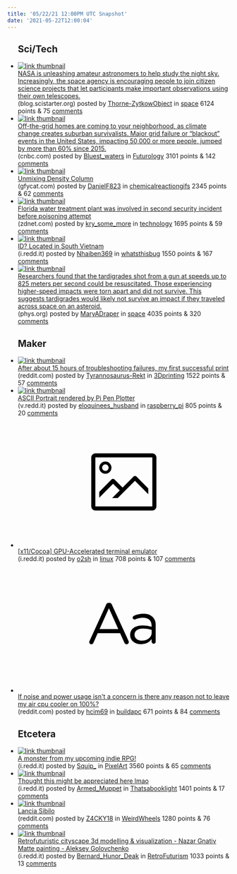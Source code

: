 ```yaml
---
title: '05/22/21 12:00PM UTC Snapshot'
date: '2021-05-22T12:00:04'
---
```

<ul>
<h2>Sci/Tech</h2>

<li><a href='https://blog.scistarter.org/2021/05/nasa-is-unleashing-amateur-astronomers-to-help-study-the-night-sky/'><img src='https://a.thumbs.redditmedia.com/i9p0soaoMtMRTUhqYA6UtPy9KZOcLy46hzS-sK-a4p0.jpg' alt='link thumbnail'></a><div><div class='linkTitle'><a href='https://blog.scistarter.org/2021/05/nasa-is-unleashing-amateur-astronomers-to-help-study-the-night-sky/'>NASA is unleashing amateur astronomers to help study the night sky. Increasingly, the space agency is encouraging people to join citizen science projects that let participants make important observations using their own telescopes.</a></div>(blog.scistarter.org) posted by <a href='https://www.reddit.com/user/Thorne-ZytkowObject'>Thorne-ZytkowObject</a> in <a href='https://www.reddit.com/r/space'>space</a> 6124 points & 75 <a href='https://www.reddit.com/r/space/comments/ni6u43/nasa_is_unleashing_amateur_astronomers_to_help/'>comments</a></div></li>

<li><a href='https://www.cnbc.com/2021/05/21/climate-change-creates-demand-for-off-the-grid-homes-.html'><img src='https://b.thumbs.redditmedia.com/4m1SDg7x3-Fy66GMC3uBr4NqinkNIeTOAUoblOwXPAQ.jpg' alt='link thumbnail'></a><div><div class='linkTitle'><a href='https://www.cnbc.com/2021/05/21/climate-change-creates-demand-for-off-the-grid-homes-.html'>Off-the-grid homes are coming to your neighborhood, as climate change creates suburban survivalists. Major grid failure or “blackout” events in the United States, impacting 50,000 or more people, jumped by more than 60% since 2015.</a></div>(cnbc.com) posted by <a href='https://www.reddit.com/user/Bluest_waters'>Bluest_waters</a> in <a href='https://www.reddit.com/r/Futurology'>Futurology</a> 3101 points & 142 <a href='https://www.reddit.com/r/Futurology/comments/ni6jrq/offthegrid_homes_are_coming_to_your_neighborhood/'>comments</a></div></li>

<li><a href='https://gfycat.com/terriblehonestamericancurl'><img src='https://b.thumbs.redditmedia.com/qMj037EyHVdUNPaqIKBULi6Dkr1Q_7USR_0df-Eq8qg.jpg' alt='link thumbnail'></a><div><div class='linkTitle'><a href='https://gfycat.com/terriblehonestamericancurl'>Unmixing Density Column</a></div>(gfycat.com) posted by <a href='https://www.reddit.com/user/DanielF823'>DanielF823</a> in <a href='https://www.reddit.com/r/chemicalreactiongifs'>chemicalreactiongifs</a> 2345 points & 62 <a href='https://www.reddit.com/r/chemicalreactiongifs/comments/nhx0ez/unmixing_density_column/'>comments</a></div></li>

<li><a href='https://www.zdnet.com/article/florida-water-treatment-plant-was-involved-in-second-security-incident-before-poisoning-attempt-report/'><img src='https://b.thumbs.redditmedia.com/HzdHQTXyvWphzuqRulU9UAbfIInHJV8v-bKIgLF2Aoo.jpg' alt='link thumbnail'></a><div><div class='linkTitle'><a href='https://www.zdnet.com/article/florida-water-treatment-plant-was-involved-in-second-security-incident-before-poisoning-attempt-report/'>Florida water treatment plant was involved in second security incident before poisoning attempt</a></div>(zdnet.com) posted by <a href='https://www.reddit.com/user/kry_some_more'>kry_some_more</a> in <a href='https://www.reddit.com/r/technology'>technology</a> 1695 points & 59 <a href='https://www.reddit.com/r/technology/comments/ni81bz/florida_water_treatment_plant_was_involved_in/'>comments</a></div></li>

<li><a href='https://i.redd.it/ofiagvya7h071.jpg'><img src='https://a.thumbs.redditmedia.com/I4yvrEVCLpjZYpEmcY34eSlDbr62fjbQC-Lu10W3Cq0.jpg' alt='link thumbnail'></a><div><div class='linkTitle'><a href='https://i.redd.it/ofiagvya7h071.jpg'>ID? Located in South Vietnam</a></div>(i.redd.it) posted by <a href='https://www.reddit.com/user/Nhaiben369'>Nhaiben369</a> in <a href='https://www.reddit.com/r/whatsthisbug'>whatsthisbug</a> 1550 points & 167 <a href='https://www.reddit.com/r/whatsthisbug/comments/nhsl4a/id_located_in_south_vietnam/'>comments</a></div></li>

<li><a href='https://phys.org/news/2021-05-tardigrades-survive-impacts-meters.html'><img src='https://b.thumbs.redditmedia.com/nv0A3ZcU0votfF74cCgOmi0TcVOWR8tn78Ki_pmd4RQ.jpg' alt='link thumbnail'></a><div><div class='linkTitle'><a href='https://phys.org/news/2021-05-tardigrades-survive-impacts-meters.html'>Researchers found that the tardigrades shot from a gun at speeds up to 825 meters per second could be resuscitated. Those experiencing higher-speed impacts were torn apart and did not survive. This suggests tardigrades would likely not survive an impact if they traveled across space on an asteroid.</a></div>(phys.org) posted by <a href='https://www.reddit.com/user/MaryADraper'>MaryADraper</a> in <a href='https://www.reddit.com/r/space'>space</a> 4035 points & 320 <a href='https://www.reddit.com/r/space/comments/nht4t0/researchers_found_that_the_tardigrades_shot_from/'>comments</a></div></li>

<h2>Maker</h2>

<li><a href='https://www.reddit.com/gallery/ni8521'><img src='https://b.thumbs.redditmedia.com/aSMjaGffH6P17DuFx2ZqtJQX1fvEJNEmEtXRvWUff6w.jpg' alt='link thumbnail'></a><div><div class='linkTitle'><a href='https://www.reddit.com/gallery/ni8521'>After about 15 hours of troubleshooting failures, my first successful print</a></div>(reddit.com) posted by <a href='https://www.reddit.com/user/Tyrannosaurus-Rekt'>Tyrannosaurus-Rekt</a> in <a href='https://www.reddit.com/r/3Dprinting'>3Dprinting</a> 1522 points & 57 <a href='https://www.reddit.com/r/3Dprinting/comments/ni8521/after_about_15_hours_of_troubleshooting_failures/'>comments</a></div></li>

<li><a href='https://v.redd.it/8eldcwn9ph071'><img src='https://a.thumbs.redditmedia.com/__tjPZnnfbHGvwHnbucBM9v7OrhS-yn9YGdgqb_dXG0.jpg' alt='link thumbnail'></a><div><div class='linkTitle'><a href='https://v.redd.it/8eldcwn9ph071'>ASCII Portrait rendered by Pi Pen Plotter</a></div>(v.redd.it) posted by <a href='https://www.reddit.com/user/eloquinees_husband'>eloquinees_husband</a> in <a href='https://www.reddit.com/r/raspberry_pi'>raspberry_pi</a> 805 points & 20 <a href='https://www.reddit.com/r/raspberry_pi/comments/nhuvtr/ascii_portrait_rendered_by_pi_pen_plotter/'>comments</a></div></li>

<li><a href='https://i.redd.it/otz8d0atjk071.gif'><svg version='1.1' viewBox='-34 -14 104 64' preserveAspectRatio='xMidYMid meet' xmlns='http://www.w3.org/2000/svg' xmlns:xlink='http://www.w3.org/1999/xlink'>
    <title>link thumbnail</title>
    <path d='M32,4H4A2,2,0,0,0,2,6V30a2,2,0,0,0,2,2H32a2,2,0,0,0,2-2V6A2,2,0,0,0,32,4ZM4,30V6H32V30Z'></path>
    <path d='M8.92,14a3,3,0,1,0-3-3A3,3,0,0,0,8.92,14Zm0-4.6A1.6,1.6,0,1,1,7.33,11,1.6,1.6,0,0,1,8.92,9.41Z'></path>
    <path d='M22.78,15.37l-5.4,5.4-4-4a1,1,0,0,0-1.41,0L5.92,22.9v2.83l6.79-6.79L16,22.18l-3.75,3.75H15l8.45-8.45L30,24V21.18l-5.81-5.81A1,1,0,0,0,22.78,15.37Z'></path>
    </svg></a><div><div class='linkTitle'><a href='https://i.redd.it/otz8d0atjk071.gif'>[x11/Cocoa] GPU-Accelerated terminal emulator</a></div>(i.redd.it) posted by <a href='https://www.reddit.com/user/o2sh'>o2sh</a> in <a href='https://www.reddit.com/r/linux'>linux</a> 708 points & 107 <a href='https://www.reddit.com/r/linux/comments/ni740l/x11cocoa_gpuaccelerated_terminal_emulator/'>comments</a></div></li>

<li><a href='https://www.reddit.com/r/buildapc/comments/nib577/if_noise_and_power_usage_isnt_a_concern_is_there/'><svg version='1.1' viewBox='-34 -12 104 64' preserveAspectRatio='xMidYMid slice' xmlns='http://www.w3.org/2000/svg' xmlns:xlink='http://www.w3.org/1999/xlink'>
    <title>text link thumbnail</title>
    <path d='M12.19,8.84a1.45,1.45,0,0,0-1.4-1h-.12a1.46,1.46,0,0,0-1.42,1L1.14,26.56a1.29,1.29,0,0,0-.14.59,1,1,0,0,0,1,1,1.12,1.12,0,0,0,1.08-.77l2.08-4.65h11l2.08,4.59a1.24,1.24,0,0,0,1.12.83,1.08,1.08,0,0,0,1.08-1.08,1.64,1.64,0,0,0-.14-.57ZM6.08,20.71l4.59-10.22,4.6,10.22Z'>
    </path>
    <path d='M32.24,14.78A6.35,6.35,0,0,0,27.6,13.2a11.36,11.36,0,0,0-4.7,1,1,1,0,0,0-.58.89,1,1,0,0,0,.94.92,1.23,1.23,0,0,0,.39-.08,8.87,8.87,0,0,1,3.72-.81c2.7,0,4.28,1.33,4.28,3.92v.5a15.29,15.29,0,0,0-4.42-.61c-3.64,0-6.14,1.61-6.14,4.64v.05c0,2.95,2.7,4.48,5.37,4.48a6.29,6.29,0,0,0,5.19-2.48V26.9a1,1,0,0,0,1,1,1,1,0,0,0,1-1.06V19A5.71,5.71,0,0,0,32.24,14.78Zm-.56,7.7c0,2.28-2.17,3.89-4.81,3.89-1.94,0-3.61-1.06-3.61-2.86v-.06c0-1.8,1.5-3,4.2-3a15.2,15.2,0,0,1,4.22.61Z'>
    </path>
    </svg></a><div><div class='linkTitle'><a href='https://www.reddit.com/r/buildapc/comments/nib577/if_noise_and_power_usage_isnt_a_concern_is_there/'>If noise and power usage isn't a concern is there any reason not to leave my air cpu cooler on 100%?</a></div>(reddit.com) posted by <a href='https://www.reddit.com/user/hcim69'>hcim69</a> in <a href='https://www.reddit.com/r/buildapc'>buildapc</a> 671 points & 84 <a href='https://www.reddit.com/r/buildapc/comments/nib577/if_noise_and_power_usage_isnt_a_concern_is_there/'>comments</a></div></li>

<h2>Etcetera</h2>

<li><a href='https://i.redd.it/eddzdzgv9j071.gif'><img src='https://b.thumbs.redditmedia.com/2fOdRksDnJSisPfuiFgzN9E4h4TRHAPeJ-Uo39G7wPk.jpg' alt='link thumbnail'></a><div><div class='linkTitle'><a href='https://i.redd.it/eddzdzgv9j071.gif'>A monster from my upcoming indie RPG!</a></div>(i.redd.it) posted by <a href='https://www.reddit.com/user/Squip_'>Squip_</a> in <a href='https://www.reddit.com/r/PixelArt'>PixelArt</a> 3560 points & 65 <a href='https://www.reddit.com/r/PixelArt/comments/ni22v3/a_monster_from_my_upcoming_indie_rpg/'>comments</a></div></li>

<li><a href='https://i.redd.it/6x600cq1ve071.jpg'><img src='https://a.thumbs.redditmedia.com/zZW4iBRhy-Mjox_7FVNErDz6hiZns6Fsq_xXyMf6ew0.jpg' alt='link thumbnail'></a><div><div class='linkTitle'><a href='https://i.redd.it/6x600cq1ve071.jpg'>Thought this might be appreciated here lmao</a></div>(i.redd.it) posted by <a href='https://www.reddit.com/user/Armed_Muppet'>Armed_Muppet</a> in <a href='https://www.reddit.com/r/Thatsabooklight'>Thatsabooklight</a> 1401 points & 17 <a href='https://www.reddit.com/r/Thatsabooklight/comments/nhx4cv/thought_this_might_be_appreciated_here_lmao/'>comments</a></div></li>

<li><a href='https://www.reddit.com/gallery/nhxweg'><img src='https://b.thumbs.redditmedia.com/tjZ_UW6lwgw6hwfYyc4_lZ6n5xGvgtuKJdXHgTjMX1A.jpg' alt='link thumbnail'></a><div><div class='linkTitle'><a href='https://www.reddit.com/gallery/nhxweg'>Lancia Sibilo</a></div>(reddit.com) posted by <a href='https://www.reddit.com/user/Z4CKY18'>Z4CKY18</a> in <a href='https://www.reddit.com/r/WeirdWheels'>WeirdWheels</a> 1280 points & 76 <a href='https://www.reddit.com/r/WeirdWheels/comments/nhxweg/lancia_sibilo/'>comments</a></div></li>

<li><a href='https://i.redd.it/zz6x4hxgsg071.jpg'><img src='https://b.thumbs.redditmedia.com/A6mpCdn-cIBTNpXmcDcu3Q4qu6C2_RA_ZPx0ApAQCGM.jpg' alt='link thumbnail'></a><div><div class='linkTitle'><a href='https://i.redd.it/zz6x4hxgsg071.jpg'>Retrofuturistic cityscape 3d modelling &amp; visualization - Nazar Gnativ Matte painting - Aleksey Golovchenko</a></div>(i.redd.it) posted by <a href='https://www.reddit.com/user/Bernard_Hunor_Deak'>Bernard_Hunor_Deak</a> in <a href='https://www.reddit.com/r/RetroFuturism'>RetroFuturism</a> 1033 points & 13 <a href='https://www.reddit.com/r/RetroFuturism/comments/nhqxbj/retrofuturistic_cityscape_3d_modelling/'>comments</a></div></li>

</ul>
